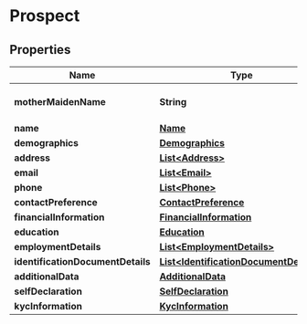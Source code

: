 # Prospect

## Properties
Name | Type | Description | Notes
------------ | ------------- | ------------- | -------------
**motherMaidenName** | **String** | Mother&#x27;s maiden name |  [optional]
**name** | [**Name**](Name.md) |  | 
**demographics** | [**Demographics**](Demographics.md) |  |  [optional]
**address** | [**List&lt;Address&gt;**](Address.md) |  | 
**email** | [**List&lt;Email&gt;**](Email.md) |  | 
**phone** | [**List&lt;Phone&gt;**](Phone.md) |  | 
**contactPreference** | [**ContactPreference**](ContactPreference.md) |  | 
**financialInformation** | [**FinancialInformation**](FinancialInformation.md) |  |  [optional]
**education** | [**Education**](Education.md) |  |  [optional]
**employmentDetails** | [**List&lt;EmploymentDetails&gt;**](EmploymentDetails.md) |  |  [optional]
**identificationDocumentDetails** | [**List&lt;IdentificationDocumentDetails&gt;**](IdentificationDocumentDetails.md) |  |  [optional]
**additionalData** | [**AdditionalData**](AdditionalData.md) |  |  [optional]
**selfDeclaration** | [**SelfDeclaration**](SelfDeclaration.md) |  |  [optional]
**kycInformation** | [**KycInformation**](KycInformation.md) |  |  [optional]
